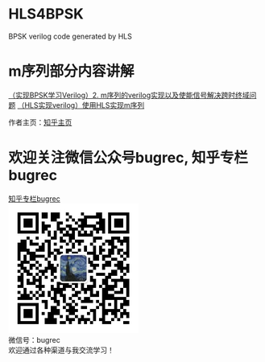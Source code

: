 # HLS4BPSK
BPSK verilog code generated by HLS

# m序列部分内容讲解
[（实现BPSK学习Verilog）2. m序列的verilog实现以及使能信号解决跨时终域问题](https://zhuanlan.zhihu.com/p/88597246) 
[（HLS实现verilog）使用HLS实现m序列](https://zhuanlan.zhihu.com/p/89921632) 


作者主页：[知乎主页](https://www.zhihu.com/people/fanfango/activities) 

# 欢迎关注微信公众号bugrec, 知乎专栏bugrec
[知乎专栏bugrec](https://zhuanlan.zhihu.com/BugRec) \
![微信号：bugrec](https://github.com/maxs-well/BPSK_verilog/blob/master/pic/wechat.jpg)<br/>
微信号：bugrec \
欢迎通过各种渠道与我交流学习！
